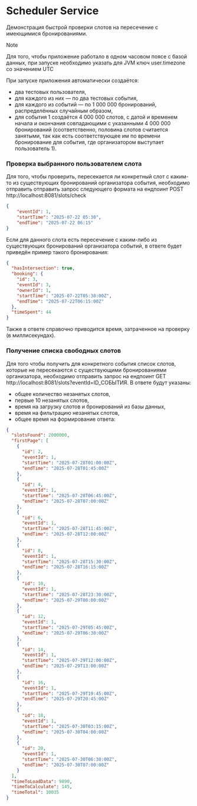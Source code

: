 # Scheduler Service

Демонстрация быстрой проверки слотов на пересечение с имеющимися бронированиями.

> [!NOTE]
> Для того, чтобы приложение работало в одном часовом поясе с базой данных, при запуске необходимо указать для JVM
> ключ user.timezone со значением UTC

При запуске приложения автоматически создаётся:
- два тестовых пользователя, 
- для каждого из них — по два тестовых события,
- для каждого из событий — по 1 000 000 бронирований, распределённых случайным образом,
- для события 1 создаётся 4 000 000 слотов, с датой и временем начала и окончания совпадающими с указанными 4 000 000 
бронирований (соответственно, половина слотов считается занятыми, так как есть соответствующее им по времени
бронирование для события, где организатором выступает пользователь 1).

### Проверка выбранного пользователем слота

Для того, чтобы проверить, пересекается ли конкретный слот с каким-то из существующих бронирований организатора события,
необходимо отправить отправить запрос следующего формата на ендпоинт POST http://localhost:8081/slots/check
```json
{
    "eventId": 1,
    "startTime": "2025-07-22 05:30",
    "endTime": "2025-07-22 06:15"
}
```

Если для данного слота есть пересечение с каким-либо из существующих бронирований организатора событий, в ответе будет 
приведён пример такого бронирования:
```json
{
  "hasIntersection": true,
  "booking": {
    "id": 3,
    "eventId": 3,
    "ownerId": 1,
    "startTime": "2025-07-22T05:30:00Z",
    "endTime": "2025-07-22T06:15:00Z"
  },
  "timeSpent": 44
}
```

Также в ответе справочно приводится время, затраченное на проверку (в миллисекундах).

### Получение списка свободных слотов

Для того чтобы получить для конкретного события список слотов, которые не пересекаются с существующими бронированиями 
организатора, необходимо отправить запрос на ендпоинт GET http://localhost:8081/slots?eventId=ID_СОБЫТИЯ.
В ответе будут указаны:
- общее количество незанятых слотов, 
- первые 10 незанятых слотов, 
- время на загрузку слотов и бронирований из базы данных,
- время на фильтрацию незанятых слотов,
- общее время на формирование ответа:

```json
{
  "slotsFound": 2000000,
  "firstPage": [
    {
      "id": 2,
      "eventId": 1,
      "startTime": "2025-07-28T01:00:00Z",
      "endTime": "2025-07-28T01:45:00Z"
    },
    {
      "id": 4,
      "eventId": 1,
      "startTime": "2025-07-28T06:45:00Z",
      "endTime": "2025-07-28T07:00:00Z"
    },
    {
      "id": 6,
      "eventId": 1,
      "startTime": "2025-07-28T11:45:00Z",
      "endTime": "2025-07-28T12:00:00Z"
    },
    {
      "id": 8,
      "eventId": 1,
      "startTime": "2025-07-28T15:30:00Z",
      "endTime": "2025-07-28T16:15:00Z"
    },
    {
      "id": 10,
      "eventId": 1,
      "startTime": "2025-07-28T23:30:00Z",
      "endTime": "2025-07-29T00:00:00Z"
    },
    {
      "id": 12,
      "eventId": 1,
      "startTime": "2025-07-29T05:45:00Z",
      "endTime": "2025-07-29T06:30:00Z"
    },
    {
      "id": 14,
      "eventId": 1,
      "startTime": "2025-07-29T12:00:00Z",
      "endTime": "2025-07-29T13:00:00Z"
    },
    {
      "id": 16,
      "eventId": 1,
      "startTime": "2025-07-29T19:45:00Z",
      "endTime": "2025-07-29T20:45:00Z"
    },
    {
      "id": 18,
      "eventId": 1,
      "startTime": "2025-07-30T03:15:00Z",
      "endTime": "2025-07-30T04:00:00Z"
    },
    {
      "id": 20,
      "eventId": 1,
      "startTime": "2025-07-30T06:30:00Z",
      "endTime": "2025-07-30T07:00:00Z"
    }
  ],
  "timeToLoadData": 9890,
  "timeToCalculate": 145,
  "timeTotal": 10035
}
```
